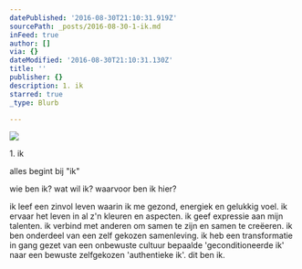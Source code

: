 ```yaml
---
datePublished: '2016-08-30T21:10:31.919Z'
sourcePath: _posts/2016-08-30-1-ik.md
inFeed: true
author: []
via: {}
dateModified: '2016-08-30T21:10:31.130Z'
title: ''
publisher: {}
description: 1. ik
starred: true
_type: Blurb

---
```

![](https://the-grid-user-content.s3-us-west-2.amazonaws.com/93d8ee48-5a89-4b96-9dd3-c86a5c571262.jpg)

1\. ik

alles begint bij "ik"

wie ben ik? wat wil ik? waarvoor ben ik hier?

ik leef een zinvol leven waarin ik me gezond, energiek en gelukkig voel. ik ervaar het leven in al z'n kleuren en aspecten. ik geef expressie aan mijn talenten. ik verbind met anderen om samen te zijn en samen te creëeren. ik ben onderdeel van een zelf gekozen samenleving. ik heb een transformatie in gang gezet van een onbewuste cultuur bepaalde 'geconditioneerde ik' naar een bewuste zelfgekozen 'authentieke ik'. dit ben ik.